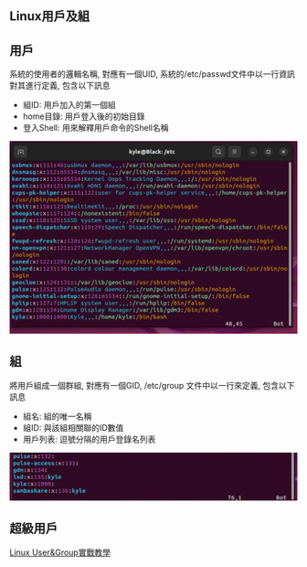 ## Linux用戶及組

用戶
---
系統的使用者的邏輯名稱, 對應有一個UID, 系統的/etc/passwd文件中以一行資訊對其進行定義, 包含以下訊息

* 組ID: 用戶加入的第一個組
* home目錄: 用戶登入後的初始目錄
* 登入Shell: 用來解釋用戶命令的Shell名稱

![etc/passwd實例](https://github.com/humblekyle/LinuxProgramming/blob/master/%E5%9C%96%E5%BA%AB/etc_passwd%E5%AF%A6%E4%BE%8B.png)

組
---
將用戶組成一個群組, 對應有一個GID, /etc/group 文件中以一行來定義, 包含以下訊息

* 組名: 組的唯一名稱
* 組ID: 與該組相關聯的ID數值
* 用戶列表: 逗號分隔的用戶登錄名列表

![etc/group實例](https://github.com/humblekyle/LinuxProgramming/blob/master/%E5%9C%96%E5%BA%AB/etc_group%E5%AF%A6%E4%BE%8B.png)


超級用戶
---


[Linux User&Group實戰教學](https://www.runoob.com/linux/linux-user-manage.html)

